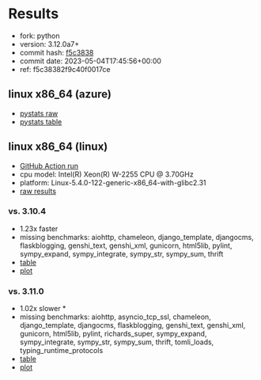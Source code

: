 # Results

- fork: python
- version: 3.12.0a7+
- commit hash: [f5c3838](https://github.com/python/cpython/commit/f5c3838)
- commit date: 2023-05-04T17:45:56+00:00
- ref: f5c38382f9c40f0017ce

## linux x86_64 (azure)

- [pystats raw](bm-20230504-azure-x86_64-python-f5c38382f9c40f0017ce-3.12.0a7%2B-f5c3838-pystats.json)
- [pystats table](bm-20230504-azure-x86_64-python-f5c38382f9c40f0017ce-3.12.0a7%2B-f5c3838-pystats.md)

## linux x86_64 (linux)

- [GitHub Action run](https://github.com/faster-cpython/benchmarking/actions/runs/4885872441)
- cpu model: Intel(R) Xeon(R) W-2255 CPU @ 3.70GHz
- platform: Linux-5.4.0-122-generic-x86_64-with-glibc2.31
- [raw results](bm-20230504-linux-x86_64-python-f5c38382f9c40f0017ce-3.12.0a7%2B-f5c3838.json)

### vs. 3.10.4

- 1.23x faster
- missing benchmarks: aiohttp, chameleon, django_template, djangocms, flaskblogging, genshi_text, genshi_xml, gunicorn, html5lib, pylint, sympy_expand, sympy_integrate, sympy_str, sympy_sum, thrift
- [table](bm-20230504-linux-x86_64-python-f5c38382f9c40f0017ce-3.12.0a7%2B-f5c3838-vs-3.10.4.md)
- [plot](bm-20230504-linux-x86_64-python-f5c38382f9c40f0017ce-3.12.0a7%2B-f5c3838-vs-3.10.4.png)

### vs. 3.11.0

- 1.02x slower \*
- missing benchmarks: aiohttp, asyncio_tcp_ssl, chameleon, django_template, djangocms, flaskblogging, genshi_text, genshi_xml, gunicorn, html5lib, pylint, richards_super, sympy_expand, sympy_integrate, sympy_str, sympy_sum, thrift, tomli_loads, typing_runtime_protocols
- [table](bm-20230504-linux-x86_64-python-f5c38382f9c40f0017ce-3.12.0a7%2B-f5c3838-vs-3.11.0.md)
- [plot](bm-20230504-linux-x86_64-python-f5c38382f9c40f0017ce-3.12.0a7%2B-f5c3838-vs-3.11.0.png)

